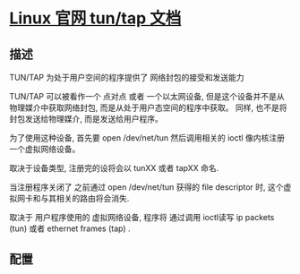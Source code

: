 # [Linux 官网 tun/tap 文档](https://www.kernel.org/doc/Documentation/networking/tuntap.txt)

## 描述 
TUN/TAP 为处于用户空间的程序提供了 网络封包的接受和发送能力

TUN/TAP 可以被看作一个 点对点 或者 一个以太网设备, 
但是这个设备并不是从物理媒介中获取网络封包, 
而是从处于用户态空间的程序中获取。 
同样, 也不是将封包发送给物理媒介, 而是发送给用户程序。

为了使用这种设备, 首先要 open /dev/net/tun 然后调用相关的 ioctl 像内核注册一个虚拟网络设备。

取决于设备类型, 注册完的设将会以 tunXX 或者 tapXX 命名. 

当注册程序关闭了 之前通过 open /dev/net/tun 获得的 file descriptor 时, 这个虚拟网卡和与其相关的路由将会消失.

取决于 用户程序使用的 虚拟网络设备, 程序将 通过调用 ioctl读写 ip packets (tun) 
或者 ethernet frames (tap) . 

## 配置



